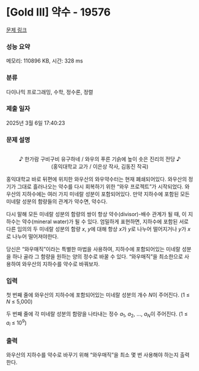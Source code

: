 # [Gold III] 약수 - 19576 

[문제 링크](https://www.acmicpc.net/problem/19576) 

### 성능 요약

메모리: 110896 KB, 시간: 328 ms

### 분류

다이나믹 프로그래밍, 수학, 정수론, 정렬

### 제출 일자

2025년 3월 6일 17:40:23

### 문제 설명

<p style="text-align: center;"><img alt="" src="https://upload.acmicpc.net/df42c885-c32c-4461-bb06-83af823de8c2/-/preview/"></p>

<p style="text-align: center;">♪ 한가람 구비구비 유구하네 / 와우의 푸른 기슭에 높이 솟은 진리의 전당 ♪<br>
(홍익대학교 교가 / 이은상 작사, 김동진 작곡)</p>

<p>홍익대학교 바로 뒤편에 위치한 와우산의 와우약수터는 현재 폐쇄되어있다. 와우산의 정기가 그대로 흘러나오는 약수를 다시 회복하기 위한 “와우 프로젝트”가 시작되었다. 와우산의 지하수에는 여러 가지 미네랄 성분이 포함되어있다. 만약 지하수에 포함된 모든 미네랄 성분의 함량들의 관계가 약수면, 약수다.</p>

<p>다시 말해 모든 미네랄 성분의 함량의 쌍이 항상 약수(divisor)-배수 관계가 될 때, 이 지하수는 약수(mineral water)가 될 수 있다. 엄밀하게 표현하면, 지하수에 포함된 서로 다른 임의의 두 미네랄 성분의 함량 <em>x</em>, <em>y</em>에 대해 항상 <em>x</em>가 <em>y</em>로 나누어 떨어지거나 <em>y</em>가 <em>x</em>로 나누어 떨어져야한다.</p>

<p>당신은 “와우매직”이라는 특별한 마법을 사용하여, 지하수에 포함되어있는 미네랄 성분을 하나 골라 그 함량을 원하는 양의 정수로 바꿀 수 있다. “와우매직”을 최소한으로 사용하여 와우산의 지하수를 약수로 바꿔보자.</p>

### 입력 

 <p>첫 번째 줄에 와우산의 지하수에 포함되어있는 미네랄 성분의 개수 <em>N</em>이 주어진다. (1 ≤ <em>N </em>≤ 5,000)</p>

<p>두 번째 줄에 각 미네랄 성분의 함량을 나타내는 정수 <em>a</em><sub>1</sub>, <em>a</em><sub>2</sub>, …, <em>a<sub>N</sub></em>이 주어진다. (1 ≤ <em>a</em><sub><em>i</em> </sub>≤ 10<sup>9</sup>)</p>

### 출력 

 <p>와우산의 지하수를 약수로 바꾸기 위해 “와우매직”을 최소 몇 번 사용해야 하는지 출력한다.</p>


